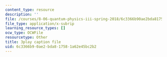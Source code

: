```yaml
---
content_type: resource
description: ''
file: /courses/8-06-quantum-physics-iii-spring-2018/6c3366b90ae2bda817581a62e45bc2b2_IqyTq4n1f2g.srt
file_type: application/x-subrip
learning_resource_types: []
ocw_type: OCWFile
resourcetype: Other
title: 3play caption file
uid: 6c3366b9-0ae2-bda8-1758-1a62e45bc2b2
---
```

